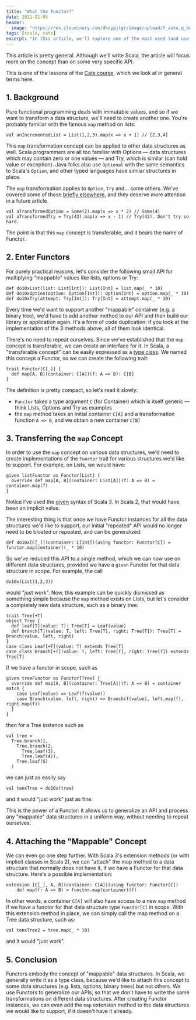 ```yaml
---
title: "What the Functor?"
date: 2021-01-05
header:
  image: "https://res.cloudinary.com/dkoypjlgr/image/upload/f_auto,q_auto:good,c_auto,w_1200,h_300,g_auto,fl_progressive/v1715952116/blog_cover_large_phe6ch.jpg"
tags: [scala, cats]
excerpt: "In this article, we'll explore one of the most used (and useful) concepts in pure functional programming: the Functor. Pretty abstract, so buckle up."
---
```


This article is pretty general. Although we'll write Scala, the article will focus more on the concept than on some very specific API.

This is one of the lessons of the [Cats course](https://rockthejvm.com/p/cats), which we look at in general terms here.

## 1. Background

Pure functional programming deals with immutable values, and so if we want to transform a data structure, we'll need to create another one. You're probably familiar with the famous `map` method on lists:

```scala3
val anIncrementedList = List(1,2,3).map(x => x + 1) // [2,3,4]
```

This `map` transformation concept can be applied to other data structures as well. Scala programmers are all too familiar with Options &mdash; data structures which may contain zero or one values &mdash; and Try, which is similar (can hold value or exception). Java folks also use `Optional` with the same semantics to Scala's `Option`, and other typed languages have similar structures in place.

The `map` transformation applies to `Option`, `Try` and... some others. We've covered some of those [briefly elsewhere](/monads), and they deserve more attention in a future article.

```scala3
val aTransformedOption = Some(2).map(x => x * 2) // Some(4)
val aTransformedTry = Try(43).map(x => x - 1) // Try(42). Don't try so hard.
```

The point is that this `map` concept is transferable, and it bears the name of Functor.

## 2. Enter Functors

For purely practical reasons, let's consider the following small API for multiplying "mappable" values like lists, options or Try:

```scala3
def do10xList(list: List[Int]): List[Int] = list.map(_ * 10)
def do10xOption(option: Option[Int]): Option[Int] = option.map(_ * 10)
def do10xTry(attempt: Try[Int]): Try[Int] = attempt.map(_ * 10)
```

Every time we'd want to support another "mappable" container (e.g. a binary tree), we'd have to add another method to our API and then build our library or application again. It's a form of code duplication: if you look at the implementation of the 3 methods above, all of them look identical.

There's no need to repeat ourselves. Since we've established that the `map` concept is transferable, we can create an interface for it. In Scala, a "transferable concept" can be easily expressed as a [type class](/why-are-typeclasses-useful). We named this concept a Functor, so we can create the following trait:

```scala3
trait Functor[C[_]] {
  def map[A, B](container: C[A])(f: A => B): C[B]
}
```

The definition is pretty compact, so let's read it slowly:

- `Functor` takes a type argument `C` (for Container) which is itself generic &mdash; think Lists, Options and Try as examples
- the `map` method takes an initial container `C[A]` and a transformation function `A => B`, and we obtain a new container `C[B]`

## 3. Transferring the `map` Concept

In order to use the `map` concept on various data structures, we'd need to create implementations of the `Functor` trait for various structures we'd like to support. For example, on Lists, we would have:

```scala3
given listFunctor as Functor[List] {
  override def map[A, B](container: List[A])(f: A => B) = container.map(f)
}
```

Notice I've used the [given](/scala-3-given-using) syntax of Scala 3. In Scala 2, that would have been an implicit value.

The interesting thing is that once we have Functor instances for all the data structures we'd like to support, our initial "repeated" API would no longer need to be bloated or repeated, and can be generalized:

```scala3
def do10x[C[_]](container: C[Int])(using functor: Functor[C]) = functor.map(container)(_ * 10)
```

So we've reduced this API to a single method, which we can now use on different data structures, provided we have a `given` Functor for that data structure in scope. For example, the call

```scala3
do10x(List(1,2,3))
```

would "just work". Now, this example can be quickly dismissed as something simple because the `map` method exists on Lists, but let's consider a completely new data structure, such as a binary tree:

```scala3
trait Tree[+T]
object Tree {
  def leaf[T](value: T): Tree[T] = Leaf(value)
  def branch[T](value: T, left: Tree[T], right: Tree[T]): Tree[T] = Branch(value, left, right)
}
case class Leaf[+T](value: T) extends Tree[T]
case class Branch[+T](value: T, left: Tree[T], right: Tree[T]) extends Tree[T]
```

If we have a functor in scope, such as

```scala3
given treeFunctor as Functor[Tree] {
  override def map[A, B](container: Tree[A])(f: A => B) = container match {
    case Leaf(value) => Leaf(f(value))
    case Branch(value, left, right) => Branch(f(value), left.map(f), right.map(f))
  }
}
```

then for a Tree instance such as

```scala3
val tree =
  Tree.branch(1,
    Tree.branch(2,
      Tree.leaf(3),
      Tree.leaf(4)),
    Tree.leaf(5)
  )
```

we can just as easily say

```scala3
val tenxTree = do10x(tree)
```

and it would "just work" just as fine.

This is the power of a Functor: it allows us to generalize an API and process any "mappable" data structures in a uniform way, without needing to repeat ourselves.

## 4. Attaching the "Mappable" Concept

We can even go one step further. With Scala 3's extension methods (or with implicit classes in Scala 2), we can "attach" the map method to a data structure that normally does not have it, if we have a Functor for that data structure. Here's a possible implementation:

```scala3
extension [C[_], A, B](container: C[A])(using functor: Functor[C])
    def map(f: A => B) = functor.map(container)(f)
```

In other words, a container `C[A]` will also have access to a new `map` method if we have a functor for that data structure type `Functor[C]` in scope. With this extension method in place, we can simply call the map method on a Tree data structure, such as:

```scala3
val tenxTree2 = tree.map(_ * 10)
```

and it would "just work".

## 5. Conclusion

Functors embody the concept of "mappable" data structures. In Scala, we generally write it as a type class, because we'd like to attach this concept to some data structures (e.g. lists, options, binary trees) but not others. We use Functors to generalize our APIs, so that we don't have to write the same transformations on different data structures. After creating Functor instances, we can even add the `map` extension method to the data structures we would like to support, if it doesn't have it already.
